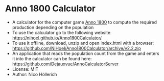 # Anno 1800 Calculator

* A calculator for the computer game [Anno 1800](https://www.ubisoft.com/de-de/game/anno-1800/) to compute the required production depending on the population 
* To use the calculator go to the following website: https://nihoel.github.io/Anno1800Calculator/
* To use it offline, download, unzip and open index.html with a browser: https://github.com/NiHoel/Anno1800Calculator/archive/v2.2.zip
* An application that reads the population count from the game and enters it into the calculator can be found here: https://github.com/Dejauxvue/AnnoCalculatorServer
* License: MIT
* Author: Nico Höllerich
